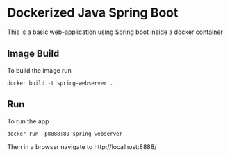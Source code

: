 # Dockerized Java Spring Boot

This is a basic web-application using Spring boot inside a docker container

## Image Build

To build the image run

```
docker build -t spring-webserver .
```

## Run

To run the app

```
docker run -p8888:80 spring-webserver
```

Then in a browser navigate to http://localhost:8888/
